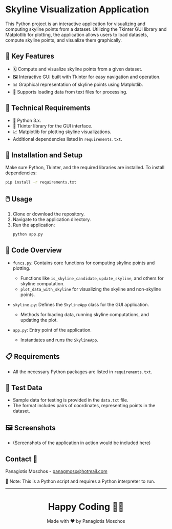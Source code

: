# Skyline Visualization Application

This Python project is an interactive application for visualizing and computing skyline points from a dataset. Utilizing the Tkinter GUI library and Matplotlib for plotting, the application allows users to load datasets, compute skyline points, and visualize them graphically.

## 🌟 Key Features

- 🗓️ Compute and visualize skyline points from a given dataset.
- 🖼️ Interactive GUI built with Tkinter for easy navigation and operation.
- 📊 Graphical representation of skyline points using Matplotlib.
- 📁 Supports loading data from text files for processing.

## 🔧 Technical Requirements

- 🐍 Python 3.x.
- 🎨 Tkinter library for the GUI interface.
- 📈 Matplotlib for plotting skyline visualizations.
- Additional dependencies listed in `requirements.txt`.

## 🚀 Installation and Setup

Make sure Python, Tkinter, and the required libraries are installed. To install dependencies:

```bash
pip install -r requirements.txt
```

## 🖱️ Usage
1. Clone or download the repository.
2. Navigate to the application directory.
3. Run the application:
   ```bash
   python app.py
   ```

## 📄 Code Overview
- `funcs.py`: Contains core functions for computing skyline points and plotting.
  - Functions like `is_skyline_candidate`, `update_skyline`, and others for skyline computation.
  - `plot_data_with_skyline` for visualizing the skyline and non-skyline points.

- `skyline.py`: Defines the `SkylineApp` class for the GUI application.
  - Methods for loading data, running skyline computations, and updating the plot.

- `app.py`: Entry point of the application.
  - Instantiates and runs the `SkylineApp`.

## 📋 Requirements
- All the necessary Python packages are listed in `requirements.txt`.

## 📁 Test Data
- Sample data for testing is provided in the `data.txt` file.
- The format includes pairs of coordinates, representing points in the dataset.

## 🖼️ Screenshots
- (Screenshots of the application in action would be included here)

## Contact 📧
Panagiotis Moschos - panagmosx@hotmail.com

🔗 Note: This is a Python script and requires a Python interpreter to run.

---
<h1 align=center>Happy Coding 👨‍💻 </h1>

<p align="center">
  Made with ❤️ by Panagiotis Moschos
</p>
